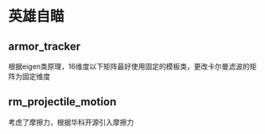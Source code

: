 # **英雄自瞄**  
## armor_tracker  

根据eigen类原理，16维度以下矩阵最好使用固定的模板类，更改卡尔曼滤波的矩阵为固定维度

## rm_projectile_motion

考虑了摩擦力，根据华科开源引入摩擦力
